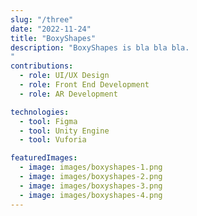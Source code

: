 ```yaml
---
slug: "/three"
date: "2022-11-24"
title: "BoxyShapes"
description: "BoxyShapes is bla bla bla.
"
contributions:
  - role: UI/UX Design
  - role: Front End Development
  - role: AR Development

technologies:
  - tool: Figma
  - tool: Unity Engine
  - tool: Vuforia 

featuredImages:
  - image: images/boxyshapes-1.png
  - image: images/boxyshapes-2.png
  - image: images/boxyshapes-3.png
  - image: images/boxyshapes-4.png
---
```

